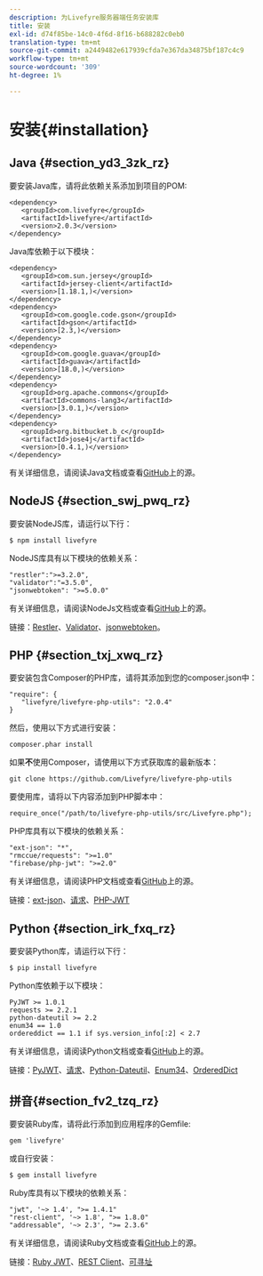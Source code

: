 ```yaml
---
description: 为Livefyre服务器端任务安装库
title: 安装
exl-id: d74f85be-14c0-4f6d-8f16-b688282c0eb0
translation-type: tm+mt
source-git-commit: a2449482e617939cfda7e367da34875bf187c4c9
workflow-type: tm+mt
source-wordcount: '309'
ht-degree: 1%

---
```


# 安装{#installation}


## Java {#section_yd3_3zk_rz}

要安装Java库，请将此依赖关系添加到项目的POM:

```
<dependency> 
   <groupId>com.livefyre</groupId> 
   <artifactId>livefyre</artifactId> 
   <version>2.0.3</version> 
</dependency>
```

Java库依赖于以下模块：

```
<dependency> 
   <groupId>com.sun.jersey</groupId> 
   <artifactId>jersey-client</artifactId> 
   <version>[1.18.1,)</version> 
</dependency> 
<dependency> 
   <groupId>com.google.code.gson</groupId> 
   <artifactId>gson</artifactId> 
   <version>[2.3,)</version> 
</dependency> 
<dependency> 
   <groupId>com.google.guava</groupId> 
   <artifactId>guava</artifactId> 
   <version>[18.0,)</version> 
</dependency> 
<dependency> 
   <groupId>org.apache.commons</groupId> 
   <artifactId>commons-lang3</artifactId> 
   <version>[3.0.1,)</version> 
</dependency> 
<dependency> 
   <groupId>org.bitbucket.b_c</groupId> 
   <artifactId>jose4j</artifactId> 
   <version>[0.4.1,)</version> 
</dependency> 
```

有关详细信息，请阅读Java文档或查看[GitHub](https://github.com/Livefyre/livefyre-java-utils)上的源。

## NodeJS {#section_swj_pwq_rz}

要安装NodeJS库，请运行以下行：

`$ npm install livefyre`

NodeJS库具有以下模块的依赖关系：

```
"restler":">=3.2.0", 
"validator":"=3.5.0", 
"jsonwebtoken": ">=5.0.0" 
```

有关详细信息，请阅读NodeJs文档或查看[GitHub](https://github.com/Livefyre/livefyre-nodejs-utils)上的源。

链接：[Restler](https://github.com/danwrong/restler)、[Validator](https://www.npmjs.org/package/validator)、[jsonwebtoken](https://github.com/auth0/node-jsonwebtoken)。

## PHP {#section_txj_xwq_rz}

要安装包含Composer的PHP库，请将其添加到您的composer.json中：

```
"require": { 
   "livefyre/livefyre-php-utils": "2.0.4" 
}
```

然后，使用以下方式进行安装：

```
composer.phar install 
```

如果&#x200B;**不**&#x200B;使用Composer，请使用以下方式获取库的最新版本：

```
git clone https://github.com/Livefyre/livefyre-php-utils 
```

要使用库，请将以下内容添加到PHP脚本中：

```
require_once("/path/to/livefyre-php-utils/src/Livefyre.php"); 
```

PHP库具有以下模块的依赖关系：

```
"ext-json": "*", 
"rmccue/requests": ">=1.0" 
"firebase/php-jwt": ">=2.0" 
```

有关详细信息，请阅读PHP文档或查看[GitHub](https://github.com/Livefyre/livefyre-php-utils)上的源。

链接：[ext-json](https://php.net/manual/en/book.json.php)、[请求](https://github.com/rmccue/Requests/)、[PHP-JWT](https://github.com/firebase/php-jwt/tree/v2.0.0)

## Python {#section_irk_fxq_rz}

要安装Python库，请运行以下行：

`$ pip install livefyre`

Python库依赖于以下模块：

```
PyJWT >= 1.0.1  
requests >= 2.2.1  
python-dateutil >= 2.2  
enum34 == 1.0  
ordereddict == 1.1 if sys.version_info[:2] < 2.7 
```

有关详细信息，请阅读Python文档或查看[GitHub](https://github.com/Livefyre/livefyre-python-utils)上的源。

链接：[PyJWT](https://github.com/progrium/pyjwt)、[请求](https://github.com/kennethreitz/requests)、[Python-Dateutil](https://pypi.python.org/pypi/python-dateutil)、[Enum34](https://pypi.python.org/pypi/enum34)、[OrderedDict](https://pypi.python.org/pypi/ordereddict)

## 拼音{#section_fv2_tzq_rz}

要安装Ruby库，请将此行添加到应用程序的Gemfile:

```
gem 'livefyre' 
```

或自行安装：

`$ gem install livefyre`

Ruby库具有以下模块的依赖关系：

```
"jwt", '~> 1.4', ">= 1.4.1"  
"rest-client", '~> 1.8', ">= 1.8.0"  
"addressable", '~> 2.3', ">= 2.3.6" 
```

有关详细信息，请阅读Ruby文档或查看[GitHub](https://github.com/Livefyre/livefyre-ruby-utils)上的源。

链接：[Ruby JWT](https://github.com/firebase/php-jwt/tree/v2.0.0)、[REST Client](https://github.com/rest-client/rest-client/)、[可寻址](https://github.com/sporkmonger/addressable)
